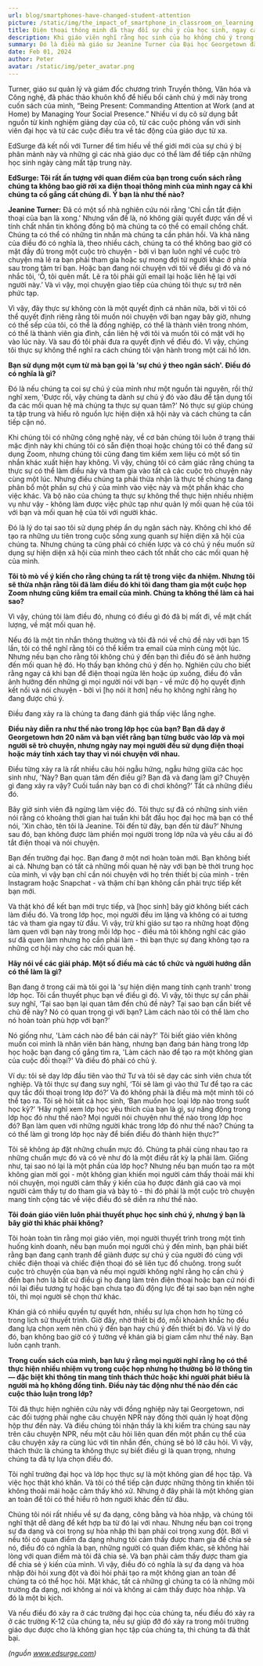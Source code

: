 ```yaml
---
url: blog/smartphones-have-changed-student-attention
picture: /static/img/the_impact_of_smartphone_in_classroom_on_learning.jpg
title: Điện thoại thông minh đã thay đổi sự chú ý của học sinh, ngay cả khi học sinh không sử dụng chúng
description: Khi giáo viên nghĩ rằng học sinh của họ không chú ý trong lớp, có lẽ họ đã đúng. Và điều đó đúng ngay cả khi giáo viên buộc học sinh phải cất điện thoại thông minh của họ đi.
summary: Đó là điều mà giáo sư Jeanine Turner của Đại học Georgetown đã tìm thấy trong nghiên cứu của mình về cách công nghệ đã định hình các mối quan hệ xã hội. Lập luận của cô ấy là các thiết bị kết nối internet của chúng ta đã thay đổi cách mọi người liên hệ với người khác, ngay cả khi các thiết bị tạm thời bị loại bỏ.
date: Feb 01, 2024
author: Peter
avatar: /static/img/peter_avatar.png
---
```

Turner, giáo sư quản lý và giám đốc chương trình Truyền thông, Văn hóa và Công nghệ, đã phác thảo khuôn khổ để hiểu bối cảnh chú ý mới này trong cuốn sách của mình, “Being Present: Commanding Attention at Work (and at Home) by Managing Your Social Presence.” Nhiều ví dụ cô sử dụng bắt nguồn từ kinh nghiệm giảng dạy của cô, từ các cuộc phỏng vấn với sinh viên đại học và từ các cuộc điều tra về tác động của giáo dục từ xa.

EdSurge đã kết nối với Turner để tìm hiểu về thế giới mới của sự chú ý bị phân mảnh này và những gì các nhà giáo dục có thể làm để tiếp cận những học sinh ngày càng mất tập trung này.

**EdSurge: Tôi rất ấn tượng với quan điểm của bạn trong cuốn sách rằng chúng ta không bao giờ rời xa điện thoại thông minh của mình ngay cả khi chúng ta cố gắng cất chúng đi. Ý bạn là như thế nào?**

**Jeanine Turner:** Đã có một số nhà nghiên cứu nói rằng 'Chỉ cần tắt điện thoại của bạn là xong.' Nhưng vấn đề là, nó không giải quyết được vấn đề vì tính chất nhắn tin không đồng bộ mà chúng ta có thể có email chồng chất. Chúng ta có thể có những tin nhắn mà chúng ta cần phản hồi. Và khả năng của điều đó có nghĩa là, theo nhiều cách, chúng ta có thể không bao giờ có mặt đầy đủ trong một cuộc trò chuyện - bởi vì bạn luôn nghĩ về cuộc trò chuyện mà lẽ ra bạn phải tham gia hoặc sự mong đợi từ người khác ở phía sau trong tâm trí bạn. Hoặc bạn đang nói chuyện với tôi về điều gì đó và nó nhắc tôi, ‘Ồ, tôi quên mất. Lẽ ra tôi phải gửi email lại hoặc liên hệ lại với người này.’ Và vì vậy, mọi chuyện giao tiếp của chúng tôi thực sự trở nên phức tạp.

Vì vậy, đây thực sự không còn là một quyết định cá nhân nữa, bởi vì tôi có thể quyết định riêng rằng tôi muốn nói chuyện với bạn ngay bây giờ, nhưng có thể sếp của tôi, có thể là đồng nghiệp, có thể là thành viên trong nhóm, có thể là thành viên gia đình, cần liên hệ với tôi và muốn tôi có mặt với họ vào lúc này. Và sau đó tôi phải đưa ra quyết định về điều đó. Vì vậy, chúng tôi thực sự không thể nghĩ ra cách chúng tôi vận hành trong một cái hố lớn.

**Bạn sử dụng một cụm từ mà bạn gọi là 'sự chú ý theo ngân sách'. Điều đó có nghĩa là gì?**

Đó là nếu chúng ta coi sự chú ý của mình như một nguồn tài nguyên, rồi thử nghĩ xem, 'Được rồi, vậy chúng ta dành sự chú ý đó vào đâu để tận dụng tối đa các mối quan hệ mà chúng ta thực sự quan tâm?' Nó thực sự giúp chúng ta tập trung và hiểu rõ nguồn lực hiện diện xã hội này và cách chúng ta cần tiếp cận nó.

Khi chúng tôi có những công nghệ này, về cơ bản chúng tôi luôn ở trạng thái mặc định này khi chúng tôi có sẵn điện thoại hoặc chúng tôi có thể đang sử dụng Zoom, nhưng chúng tôi cũng đang tìm kiếm xem liệu có một số tin nhắn khác xuất hiện hay không. Vì vậy, chúng tôi có cảm giác rằng chúng ta thực sự có thể làm điều này và tham gia vào tất cả các cuộc trò chuyện này cùng một lúc. Nhưng điều chúng ta phải thừa nhận là thực tế chúng ta đang phân bổ một phần sự chú ý của mình vào việc này và một phần khác cho việc khác. Và bộ não của chúng ta thực sự không thể thực hiện nhiều nhiệm vụ như vậy - không làm được việc phức tạp như quản lý mối quan hệ của tôi với bạn và mối quan hệ của tôi với người khác.

Đó là lý do tại sao tôi sử dụng phép ẩn dụ ngân sách này. Không chỉ khó để tạo ra những ưu tiên trong cuộc sống xung quanh sự hiện diện xã hội của chúng ta. Nhưng chúng ta cũng phải có chiến lược và có chủ ý nếu muốn sử dụng sự hiện diện xã hội của mình theo cách tốt nhất cho các mối quan hệ của mình.

**Tôi tò mò về ý kiến cho rằng chúng ta rất tệ trong việc đa nhiệm. Nhưng tôi sẽ thừa nhận rằng tôi đã làm điều đó khi tôi đang tham gia một cuộc họp Zoom nhưng cũng kiểm tra email của mình. Chúng ta không thể làm cả hai sao?**

Vì vậy, chúng tôi làm điều đó, nhưng có điều gì đó đã bị mất đi, về mặt chất lượng, về mặt mối quan hệ.

Nếu đó là một tin nhắn thông thường và tôi đã nói về chủ đề này với bạn 15 lần, tôi có thể nghĩ rằng tôi có thể kiểm tra email của mình cùng một lúc. Nhưng nếu bạn cho rằng tôi không chú ý đến bạn thì điều đó sẽ ảnh hưởng đến mối quan hệ đó. Họ thấy bạn không chú ý đến họ. Nghiên cứu cho biết rằng ngay cả khi bạn để điện thoại ngửa lên hoặc úp xuống, điều đó vẫn ảnh hưởng đến những gì mọi người nói với bạn - về mức độ họ quyết định kết nối và nói chuyện - bởi vì [họ nói ít hơn] nếu họ không nghĩ rằng họ đang được chú ý.

Điều đang xảy ra là chúng ta đang đánh giá thấp việc lắng nghe.

**Điều này diễn ra như thế nào trong lớp học của bạn? Bạn đã dạy ở Georgetown hơn 20 năm và bạn viết rằng bạn từng bước vào lớp và mọi người sẽ trò chuyện, nhưng ngày nay mọi người đều sử dụng điện thoại hoặc máy tính xách tay thay vì nói chuyện với nhau.**

Điều từng xảy ra là rất nhiều câu hỏi ngẫu hứng, ngẫu hứng giữa các học sinh như, 'Này? Bạn quan tâm đến điều gì? Bạn đã và đang làm gì? Chuyện gì đang xảy ra vậy? Cuối tuần này bạn có đi chơi không?’ Tất cả những điều đó.

Bây giờ sinh viên đã ngừng làm việc đó. Tôi thực sự đã có những sinh viên nói rằng có khoảng thời gian hai tuần khi bắt đầu học đại học mà bạn có thể nói, 'Xin chào, tên tôi là Jeanine. Tôi đến từ đây, bạn đến từ đâu?’ Nhưng sau đó, bạn không được làm phiền mọi người trong lớp nữa và yêu cầu ai đó tắt điện thoại và nói chuyện.

Bạn đến trường đại học. Bạn đang ở một nơi hoàn toàn mới. Bạn không biết ai cả. Nhưng bạn có tất cả những mối quan hệ này với bạn bè thời trung học của mình, vì vậy bạn chỉ cần nói chuyện với họ trên thiết bị của mình - trên Instagram hoặc Snapchat - và thậm chí bạn không cần phải trực tiếp kết bạn mới.

Và thật khó để kết bạn mới trực tiếp, và [học sinh] bây giờ không biết cách làm điều đó. Và trong lớp học, mọi người đều im lặng và không có ai tương tác và tham gia ngay từ đầu. Vì vậy, trừ khi giáo sư tạo ra những hoạt động làm quen với bạn này trong mỗi lớp học - điều mà tôi không nghĩ các giáo sư đã quen làm nhưng họ cần phải làm - thì bạn thực sự đang không tạo ra những cơ hội này cho các mối quan hệ.

**Hãy nói về các giải pháp. Một số điều mà các tổ chức và người hướng dẫn có thể làm là gì?**

Bạn đang ở trong cái mà tôi gọi là 'sự hiện diện mang tính cạnh tranh' trong lớp học. Tôi cần thuyết phục bạn về điều gì đó. Vì vậy, tôi thực sự cần phải suy nghĩ, ‘Tại sao bạn lại quan tâm đến chủ đề này? Tại sao bạn cần biết về chủ đề này? Nó có quan trọng gì với bạn? Làm cách nào tôi có thể làm cho nó hoàn toàn phù hợp với bạn?’

Nó giống như, 'Làm cách nào để bán cái này?' Tôi biết giáo viên không muốn coi mình là nhân viên bán hàng, nhưng bạn đang bán hàng trong lớp học hoặc bạn đang cố gắng tìm ra, 'Làm cách nào để tạo ra một không gian của cuộc đối thoại?' Và điều đó phải có chủ ý.

Ví dụ: tôi sẽ dạy lớp đầu tiên vào thứ Tư và tôi sẽ dạy các sinh viên chưa tốt nghiệp. Và tôi thực sự đang suy nghĩ, ‘Tôi sẽ làm gì vào thứ Tư để tạo ra các quy tắc đối thoại trong lớp đó?’ Và đó không phải là điều mà một mình tôi có thể tạo ra. Tôi sẽ hỏi tất cả học sinh, ‘Bạn muốn học loại lớp nào trong suốt học kỳ?’ ‘Hãy nghĩ xem lớp học yêu thích của bạn là gì, sự năng động trong lớp học đó như thế nào? Mọi người nói chuyện như thế nào trong lớp học đó? Bạn làm quen với những người khác trong lớp đó như thế nào? Chúng ta có thể làm gì trong lớp học này để biến điều đó thành hiện thực?”

Tôi sẽ không áp đặt những chuẩn mực đó. Chúng ta phải cùng nhau tạo ra những chuẩn mực đó và có vẻ như đó là một điều rất kỳ lạ phải làm. Giống như, tại sao nó lại là một phần của lớp học? Nhưng nếu bạn muốn tạo ra một không gian mời gọi - một không gian khiến mọi người cảm thấy thoải mái khi nói chuyện, mọi người cảm thấy ý kiến của họ được đánh giá cao và mọi người cảm thấy tự do tham gia và bày tỏ - thì đó phải là một cuộc trò chuyện mang tính cộng tác về việc điều đó sẽ diễn ra như thế nào.

**Tôi đoán giáo viên luôn phải thuyết phục học sinh chú ý, nhưng ý bạn là bây giờ thì khác phải không?**

Tôi hoàn toàn tin rằng mọi giáo viên, mọi người thuyết trình trong một tình huống kinh doanh, nếu bạn muốn mọi người chú ý đến mình, bạn phải biết rằng bạn đang cạnh tranh để giành được sự chú ý của người đó cùng với chiếc điện thoại và chiếc điện thoại đó sẽ liên tục đổ chuông. trong suốt cuộc trò chuyện của bạn và nếu mọi người không nghĩ rằng họ cần chú ý đến bạn hơn là bất cứ điều gì họ đang làm trên điện thoại hoặc bạn cứ nói đi nói lại điều tương tự hoặc bạn chưa tạo đủ động lực để tại sao bạn nên nghe tôi, thì mọi người sẽ chọn thứ khác.

Khán giả có nhiều quyền tự quyết hơn, nhiều sự lựa chọn hơn họ từng có trong lịch sử thuyết trình. Giờ đây, nhờ thiết bị đó, mỗi khoảnh khắc họ đều đang lựa chọn xem nên chú ý đến bạn hay chú ý đến thiết bị đó. Và vì lý do đó, bạn không bao giờ có ý tưởng về khán giả bị giam cầm như thế này. Bạn luôn cạnh tranh.

**Trong cuốn sách của mình, bạn lưu ý rằng mọi người nghĩ rằng họ có thể thực hiện nhiều nhiệm vụ trong cuộc họp nhưng họ thường bỏ lỡ thông tin — đặc biệt khi thông tin mang tính thách thức hoặc khi người phát biểu là người mà họ không đồng tình. Điều này tác động như thế nào đến các cuộc thảo luận trong lớp?**

Tôi đã thực hiện nghiên cứu này với đồng nghiệp này tại Georgetown, nơi các đối tượng phải nghe câu chuyện NPR này đồng thời quản lý hoạt động hộp thư đến này. Và điều chúng tôi nhận thấy là khi kiểm tra chúng sau này trên câu chuyện NPR, nếu một câu hỏi liên quan đến một phần cụ thể của câu chuyện xảy ra cùng lúc với tin nhắn đến, chúng sẽ bỏ lỡ câu hỏi. Vì vậy, thách thức là chúng ta không thực sự biết điều gì là quan trọng, nhưng chúng ta đã tự lựa chọn điều đó.

Tôi nghĩ trường đại học và lớp học thực sự là một không gian để học tập. Và việc học thật khó khăn. Và tôi có thể tiếp cận được những thông tin khiến tôi không thoải mái hoặc cảm thấy khó xử. Nhưng ở đây phải là một không gian an toàn để tôi có thể hiểu rõ hơn người khác đến từ đâu.

Chúng tôi nói rất nhiều về sự đa dạng, công bằng và hòa nhập, và chúng tôi nghĩ thật dễ dàng để kết hợp ba từ đó lại với nhau. Nhưng nếu bạn coi trọng sự đa dạng và coi trọng sự hòa nhập thì bạn phải coi trọng xung đột. Bởi vì nếu tôi có quan điểm đa dạng nhưng tôi cảm thấy được tham gia để chia sẻ nó, điều đó có nghĩa là bạn, những người có quan điểm khác, sẽ không hài lòng với quan điểm mà tôi đã chia sẻ. Và bạn phải cảm thấy được tham gia để chia sẻ ý kiến của mình. Vì vậy, điều đó có nghĩa là sự đa dạng và hòa nhập đòi hỏi xung đột và đòi hỏi phải tạo ra một không gian an toàn để chúng ta có thể học hỏi. Mặt khác, tất cả những gì chúng ta có là những môi trường đa dạng, nơi không ai nói và không ai cảm thấy được hòa nhập. Và đó là một bi kịch.

Và nếu điều đó xảy ra ở các trường đại học của chúng ta, nếu điều đó xảy ra ở các trường K-12 của chúng ta, nếu sự giúp đỡ đó xảy ra trong môi trường giáo dục được cho là không gian học tập của chúng ta, thì chúng ta đã thất bại.

*(nguồn www.edsurge.com)*